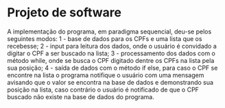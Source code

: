 # Projeto de software

A implementação do programa, em paradigma sequencial, deu-se pelos seguintes modos: 
1 - base de dados para os CPFs e uma lista que os recebesse;
2 - input para leitura dos dados, onde o usuário é convidado a digitar o CPF a ser buscado na lista;
3 - processamento dos dados com o método while, onde se busca o CPF digitado dentre os CPFs na lista pela sua posição;
4 - saída de dados com o método if else, para caso o CPF se encontre na lista o programa notifique o usuário com uma mensagem 
    avisando que o valor se encontra na base de dados e demonstrando sua posição na lista, 
    caso contrário o usuário é notificado de que o CPF buscado não existe na base de dados do programa.
